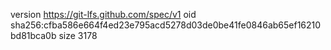 version https://git-lfs.github.com/spec/v1
oid sha256:cfba586e664f4ed23e795acd5278d03de0be41fe0846ab65ef16210bd81bca0b
size 3178
